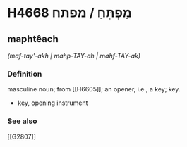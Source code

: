 # H4668 מַפְתֵּחַ / מפתח

## maphtêach

_(maf-tay'-akh | mahp-TAY-ah | mahf-TAY-ak)_

### Definition

masculine noun; from [[H6605]]; an opener, i.e., a key; key.

- key, opening instrument
### See also

[[G2807]]

